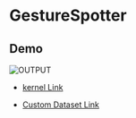 # GestureSpotter

## Demo

![OUTPUT](https://github.com/mangipudiprashanth7/GestureSpotter/master/blob/Gesture.gif)

- [kernel Link](https://www.kaggle.com/mangipudiprashanth/hand-gesture-recognition-using-cnn)

- [Custom Dataset Link](https://www.kaggle.com/mangipudiprashanth/hand-gesture-recognition)